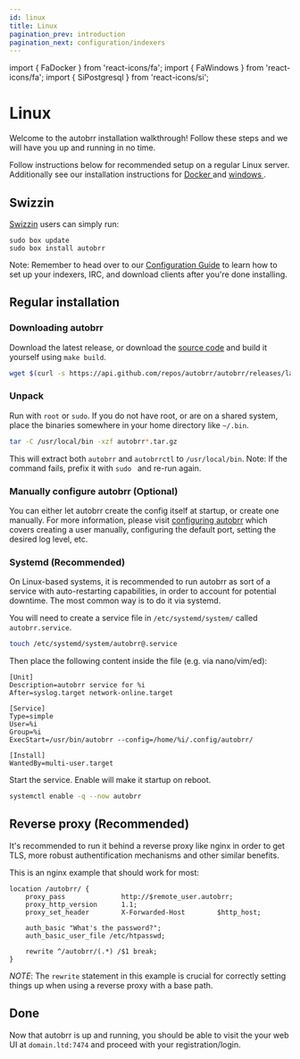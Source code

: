 ```yaml
---
id: linux
title: Linux
pagination_prev: introduction
pagination_next: configuration/indexers
---
```


import { FaDocker } from 'react-icons/fa';
import { FaWindows } from 'react-icons/fa';
import { SiPostgresql } from 'react-icons/si';

# Linux

Welcome to the autobrr installation walkthrough!
Follow these steps and we will have you up and running in no time.

Follow instructions below for recommended setup on a regular Linux server.
Additionally see our installation instructions for [Docker <FaDocker />](/installation/docker) and [windows <FaWindows />](/installation/windows).

## Swizzin

[Swizzin](https://swizzin.ltd/) users can simply run:

```
sudo box update
sudo box install autobrr
```

Note: Remember to head over to our [Configuration Guide](/configuration/indexers) to learn how to set up your indexers, IRC, and download clients after you're done installing.

## Regular installation

### Downloading autobrr

Download the latest release, or download the [source code](https://github.com/autobrr/autobrr/releases/latest) and build it yourself using `make build`.

```bash
wget $(curl -s https://api.github.com/repos/autobrr/autobrr/releases/latest | grep download | grep linux_x86_64 | cut -d\" -f4)
```

### Unpack

Run with `root` or `sudo`. If you do not have root, or are on a shared system, place the binaries somewhere in your home directory like `~/.bin`.

```bash
tar -C /usr/local/bin -xzf autobrr*.tar.gz
```

This will extract both `autobrr` and `autobrrctl` to `/usr/local/bin`.
Note: If the command fails, prefix it with `sudo ` and re-run again.

### Manually configure autobrr (Optional)

You can either let autobrr create the config itself at startup, or create one manually. For more information, please visit [configuring autobrr](../configuration/autobrr) which covers creating a user manually, configuring the default port, setting the desired log level, etc.

### Systemd (Recommended)

On Linux-based systems, it is recommended to run autobrr as sort of a service with auto-restarting capabilities, in order to account for potential downtime. The most common way is to do it via systemd.

You will need to create a service file in `/etc/systemd/system/` called `autobrr.service`.

```bash
touch /etc/systemd/system/autobrr@.service
```

Then place the following content inside the file (e.g. via nano/vim/ed):

```systemd title="/etc/systemd/system/autobrr@.service"
[Unit]
Description=autobrr service for %i
After=syslog.target network-online.target

[Service]
Type=simple
User=%i
Group=%i
ExecStart=/usr/bin/autobrr --config=/home/%i/.config/autobrr/

[Install]
WantedBy=multi-user.target
```

Start the service. Enable will make it startup on reboot.

```bash
systemctl enable -q --now autobrr
```

## Reverse proxy (Recommended)

It's recommended to run it behind a reverse proxy like nginx in order to get TLS, more robust authentification mechanisms and other similar benefits.

This is an nginx example that should work for most:

```nginx
location /autobrr/ {
    proxy_pass              http://$remote_user.autobrr;
    proxy_http_version      1.1;
    proxy_set_header        X-Forwarded-Host        $http_host;

    auth_basic "What's the password?";
    auth_basic_user_file /etc/htpasswd;

    rewrite ^/autobrr/(.*) /$1 break;
}
```

*NOTE*: The `rewrite` statement in this example is crucial for correctly setting things up when using a reverse proxy with a base path.

## Done

Now that autobrr is up and running, you should be able to visit the your web UI at `domain.ltd:7474` and proceed with your registration/login.
